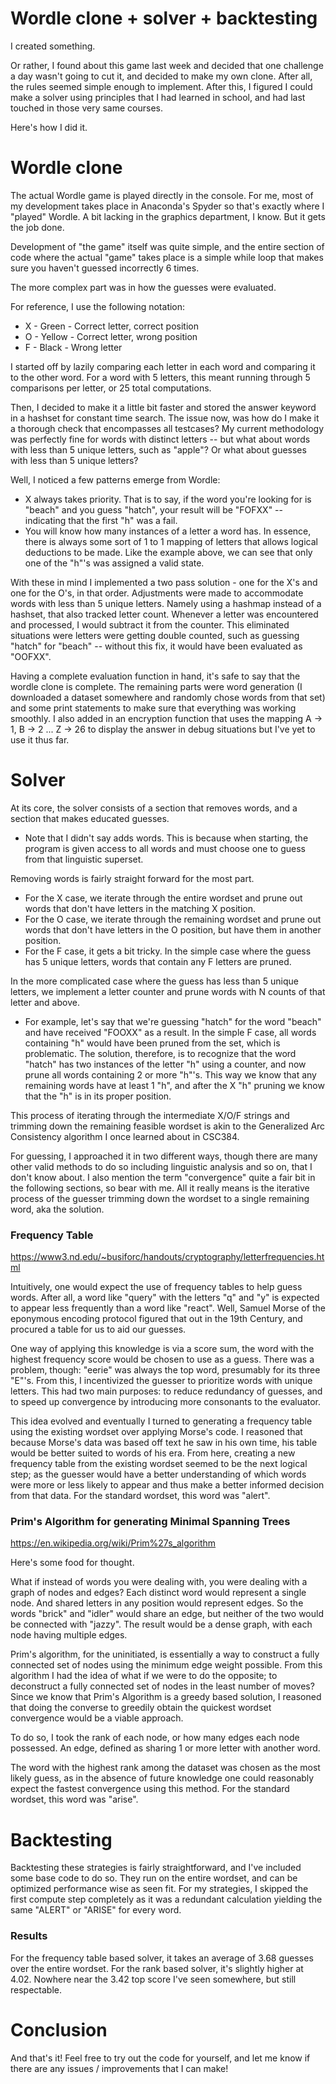 # Wordle clone + solver + backtesting

I created something. 

Or rather, I found about this game last week and decided that one challenge a day wasn't going to cut it, and decided to make my own clone. After all, the rules seemed simple enough to implement. After this, I figured I could make a solver using principles that I had learned in school, and had last touched in those very same courses. 

Here's how I did it.

# Wordle clone
The actual Wordle game is played directly in the console. For me, most of my development takes place in Anaconda's Spyder so that's exactly where I "played" Wordle. A bit lacking in the graphics department, I know. But it gets the job done.

Development of "the game" itself was quite simple, and the entire section of code where the actual "game" takes place is a simple while loop that makes sure you haven't guessed incorrectly 6 times.

The more complex part was in how the guesses were evaluated.

For reference, I use the following notation:
* X - Green - Correct letter, correct position
* O - Yellow - Correct letter, wrong position
* F - Black - Wrong letter

I started off by lazily comparing each letter in each word and comparing it to the other word. For a word with 5 letters, this meant running through 5 comparisons per letter, or 25 total computations.

Then, I decided to make it a little bit faster and stored the answer keyword in a hashset for constant time search. The issue now, was how do I make it a thorough check that encompasses all testcases? My current methodology was perfectly fine for words with distinct letters -- but what about words with less than 5 unique letters, such as "apple"? Or what about guesses with less than 5 unique letters?

Well, I noticed a few patterns emerge from Wordle:
* X always takes priority. That is to say, if the word you're looking for is "beach" and you guess "hatch", your result will be "FOFXX" -- indicating that the first "h" was a fail.
* You will know how many instances of a letter a word has. In essence, there is always some sort of 1 to 1 mapping of letters that allows logical deductions to be made. Like the example above, we can see that only one of the "h"'s was assigned a valid state.

With these in mind I implemented a two pass solution - one for the X's and one for the O's, in that order. Adjustments were made to accommodate words with less than 5 unique letters. Namely using a hashmap instead of a hashset, that also tracked letter count. Whenever a letter was encountered and processed, I would subtract it from the counter. This eliminated situations were letters were getting double counted, such as guessing "hatch" for "beach" -- without this fix, it would have been evaluated as "OOFXX".

Having a complete evaluation function in hand, it's safe to say that the wordle clone is complete. The remaining parts were word generation (I downloaded a dataset somewhere and randomly chose words from that set) and some print statements to make sure that everything was working smoothly. I also added in an encryption function that uses the mapping A -> 1, B -> 2 ... Z -> 26 to display the answer in debug situations but I've yet to use it thus far.

# Solver

At its core, the solver consists of a section that removes words, and a section that makes educated guesses. 
* Note that I didn't say adds words. This is because when starting, the program is given access to all words and must choose one to guess from that linguistic superset.

Removing words is fairly straight forward for the most part.
* For the X case, we iterate through the entire wordset and prune out words that don't have letters in the matching X position.
* For the O case, we iterate through the remaining wordset and prune out words that don't have letters in the O position, but have them in another position.
* For the F case, it gets a bit tricky. In the simple case where the guess has 5 unique letters, words that contain any F letters are pruned. 

In the more complicated case where the guess has less than 5 unique letters, we implement a letter counter and prune words with N counts of that letter and above. 

* For example, let's say that we're guessing "hatch" for the word "beach" and have received "FOOXX" as a result. In the simple F case, all words containing "h" would have been pruned from the set, which is problematic. The solution, therefore, is to recognize that the word "hatch" has two instances of the letter "h" using a counter, and now prune all words containing 2 or more "h"'s. This way we know that any remaining words have at least 1 "h", and after the X "h" pruning we know that the "h" is in its proper position.

This process of iterating through the intermediate X/O/F strings and trimming down the remaining feasible wordset is akin to the Generalized Arc Consistency algorithm I once learned about in CSC384.

For guessing, I approached it in two different ways, though there are many other valid methods to do so including linguistic analysis and so on, that I don't know about. I also mention the term "convergence" quite a fair bit in the following sections, so bear with me. All it really means is the iterative process of the guesser trimming down the wordset to a single remaining word, aka the solution.
### Frequency Table ###
https://www3.nd.edu/~busiforc/handouts/cryptography/letterfrequencies.html

Intuitively, one would expect the use of frequency tables to help guess words. After all, a word like "query" with the letters "q" and "y" is expected to appear less frequently than a word like "react". Well, Samuel Morse of the eponymous encoding protocol figured that out in the 19th Century, and procured a table for us to aid our guesses. 

One way of applying this knowledge is via a score sum, the word with the highest frequency score would be chosen to use as a guess. There was a problem, though: "eerie" was always the top word, presumably for its three "E"'s. From this, I incentivized the guesser to prioritize words with unique letters. This had two main purposes: to reduce redundancy of guesses, and to speed up convergence by introducing more consonants to the evaluator.

This idea evolved and eventually I turned to generating a frequency table using the existing wordset over applying Morse's code. I reasoned that because Morse's data was based off text he saw in his own time, his table would be better suited to words of his era. From here, creating a new frequency table from the existing wordset seemed to be the next logical step; as the guesser would have a better understanding of which words were more or less likely to appear and thus make a better informed decision from that data. For the standard wordset, this word was "alert". 

### Prim's Algorithm for generating Minimal Spanning Trees ###
https://en.wikipedia.org/wiki/Prim%27s_algorithm 

Here's some food for thought.

What if instead of words you were dealing with, you were dealing with a graph of nodes and edges? Each distinct word would represent a single node. And shared letters in any position would represent edges. So the words "brick" and "idler" would share an edge, but neither of the two would be connected with "jazzy". The result would be a dense graph, with each node having multiple edges. 

Prim's algorithm, for the uninitiated, is essentially a way to construct a fully connected set of nodes using the minimum edge weight possible. From this algorithm I had the idea of what if we were to do the opposite; to deconstruct a fully connected set of nodes in the least number of moves? Since we know that Prim's Algorithm is a greedy based solution, I reasoned that doing the converse to greedily obtain the quickest wordset convergence would be a viable approach.

To do so, I took the rank of each node, or how many edges each node possessed. An edge, defined as sharing 1 or more letter with another word.

The word with the highest rank among the dataset was chosen as the most likely guess, as in the absence of future knowledge one could reasonably expect the fastest convergence using this method. For the standard wordset, this word was "arise".

# Backtesting

Backtesting these strategies is fairly straightforward, and I've included some base code to do so. They run on the entire wordset, and can be optimized performance wise as seen fit. For my strategies, I skipped the first compute step completely as it was a redundant calculation yielding the same "ALERT" or "ARISE" for every word.

### Results ###
For the frequency table based solver, it takes an average of 3.68 guesses over the entire wordset. For the rank based solver, it's slightly higher at 4.02.
Nowhere near the 3.42 top score I've seen somewhere, but still respectable.

# Conclusion

And that's it! Feel free to try out the code for yourself, and let me know if there are any issues / improvements that I can make!
